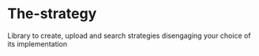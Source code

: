 The-strategy
============

Library to create, upload and search strategies disengaging your choice of its implementation
